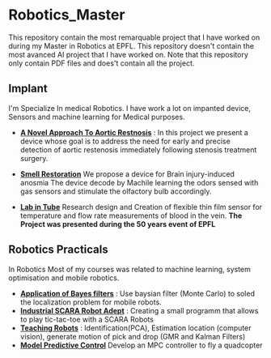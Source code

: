 # Robotics_Master
This repository contain the most remarquable project that I have worked on during my Master in Robotics at EPFL. This repository doesn't contain the most avanced AI project that I have worked on.
Note that this repository only contain PDF files and does't contain all the project.

## Implant

I'm Specialize In medical Robotics. I have work a lot on impanted device, Sensors and machine learning for Medical purposes.

* [**A Novel Approach To Aortic Restnosis**](https://github.com/stanFurrer/Robotics_Master/blob/main/Implant/A%20Novel%20Approach%20To%20Aortic%20Restenosis.pdf) : In this project we present a device whose goal is to address the need for early and precise detection of aortic restenosis
immediately following stenosis treatment surgery. 

* [**Smell Restoration**](https://github.com/stanFurrer/Robotics_Master/blob/main/Implant/Smell%20Restoration.pdf) We propose a device for Brain injury-induced anosmia
The device decode by Machile learning the odors sensed with gas sensors and stimulate the olfactory bulb accordingly. 

* [**Lab in Tube**](https://github.com/stanFurrer/Robotics_Master/blob/main/Implant/Lab_in_Tube_2019.pdf) Research design and Creation of flexible thin film sensor for temperature and flow rate measurements of blood in the vein. **The Project was presented during the 50 years event of EPFL** 

## Robotics Practicals

In Robotics Most of my courses was related to machine learning, system optimisation and mobile robotics.

* [**Application of Bayes filters**](https://github.com/stanFurrer/Robotics_Master/blob/main/Robotics_Practicals/Application%20of%20Bayes%20filters.pdf) : Use baysian filter (Monte Carlo) to soled the localization problem for mobile robots.
* [**Industrial SCARA Robot Adept**](https://github.com/stanFurrer/Robotics_Master/blob/main/Robotics_Practicals/Industrial%20SCARA%20Robot%20Adept.pdf) : Creating a small programm that allows to play tic-tac-toe with a SCARA Robots
* [**Teaching Robots**](https://github.com/stanFurrer/Robotics_Master/blob/main/Robotics_Practicals/Teaching%20Robots%20to%20Acomplish%20a%20Manipulation%20Task.pdf) : Identification(PCA), Estimation location (computer vision), generate motion of pick and drop (GMR and Kalman Filters)
* [**Model Predictive Control**](https://github.com/stanFurrer/Robotics_Master/blob/main/Robotics_Practicals/Model_Predictive_Control.pdf) Develop an MPC controller to fly a quadcopter

